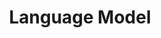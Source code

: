 ---
types: "word"

title: "Language Model"

categories: ['']

tags: ['Language', 'Model']

arabic: 'نموذج لغوي'

arexps: []

enwords: ['Language Model']

enexps: []

arlexicons: 'ن'

enlexicons: 'L'

authors: ['Ruqayya Roshdy']

translators: ['']

citations: 'تطبيقات الذكاء الاصطناعي في خدمة اللغة العربية'

sources: 'مركز الملك عبدالله بن عبدالعزيز الدولي لخدمة اللغة العربية'

word: "true"

slug: ""
---